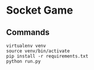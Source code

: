 # Socket Game

## Commands
`virtualenv venv`  
`source venv/bin/activate`  
`pip install -r requirements.txt`  
`python run.py`
